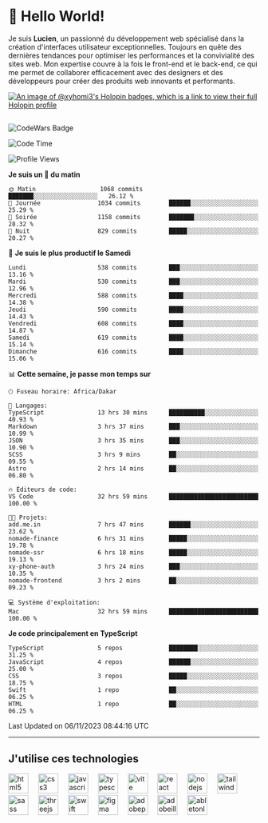 # 👋 Hello World!

Je suis **Lucien**, un passionné du développement web spécialisé dans la création d'interfaces utilisateur exceptionnelles. Toujours en quête des dernières tendances pour optimiser les performances et la convivialité des sites web. Mon expertise couvre à la fois le front-end et le back-end, ce qui me permet de collaborer efficacement avec des designers et des développeurs pour créer des produits web innovants et performants.

[![An image of @xyhomi3's Holopin badges, which is a link to view their full Holopin profile](https://holopin.me/xyhomi3)](https://holopin.io/@xyhomi3)

##

![CodeWars Badge](https://www.codewars.com/users/xyhomi3/badges/small)

<!--START_SECTION:waka-->
![Code Time](http://img.shields.io/badge/Code%20Time-197%20hrs%2025%20mins-blue)

![Profile Views](http://img.shields.io/badge/Vues%20du%20profil-18-blue)

**Je suis un 🐤 du matin** 

```text
🌞 Matin                  1068 commits        ███████░░░░░░░░░░░░░░░░░░   26.12 % 
🌆 Journée                1034 commits        ██████░░░░░░░░░░░░░░░░░░░   25.29 % 
🌃 Soirée                 1158 commits        ███████░░░░░░░░░░░░░░░░░░   28.32 % 
🌙 Nuit                   829 commits         █████░░░░░░░░░░░░░░░░░░░░   20.27 % 
```
📅 **Je suis le plus productif le Samedi** 

```text
Lundi                    538 commits         ███░░░░░░░░░░░░░░░░░░░░░░   13.16 % 
Mardi                    530 commits         ███░░░░░░░░░░░░░░░░░░░░░░   12.96 % 
Mercredi                 588 commits         ████░░░░░░░░░░░░░░░░░░░░░   14.38 % 
Jeudi                    590 commits         ████░░░░░░░░░░░░░░░░░░░░░   14.43 % 
Vendredi                 608 commits         ████░░░░░░░░░░░░░░░░░░░░░   14.87 % 
Samedi                   619 commits         ████░░░░░░░░░░░░░░░░░░░░░   15.14 % 
Dimanche                 616 commits         ████░░░░░░░░░░░░░░░░░░░░░   15.06 % 
```


📊 **Cette semaine, je passe mon temps sur** 

```text
🕑︎ Fuseau horaire: Africa/Dakar

💬 Langages: 
TypeScript               13 hrs 30 mins      ██████████░░░░░░░░░░░░░░░   40.93 % 
Markdown                 3 hrs 37 mins       ███░░░░░░░░░░░░░░░░░░░░░░   10.99 % 
JSON                     3 hrs 35 mins       ███░░░░░░░░░░░░░░░░░░░░░░   10.90 % 
SCSS                     3 hrs 9 mins        ██░░░░░░░░░░░░░░░░░░░░░░░   09.55 % 
Astro                    2 hrs 14 mins       ██░░░░░░░░░░░░░░░░░░░░░░░   06.80 % 

🔥 Éditeurs de code: 
VS Code                  32 hrs 59 mins      █████████████████████████   100.00 % 

🐱‍💻 Projets: 
add.me.in                7 hrs 47 mins       ██████░░░░░░░░░░░░░░░░░░░   23.62 % 
nomade-finance           6 hrs 31 mins       █████░░░░░░░░░░░░░░░░░░░░   19.78 % 
nomade-ssr               6 hrs 18 mins       █████░░░░░░░░░░░░░░░░░░░░   19.13 % 
xy-phone-auth            3 hrs 24 mins       ███░░░░░░░░░░░░░░░░░░░░░░   10.35 % 
nomade-frontend          3 hrs 2 mins        ██░░░░░░░░░░░░░░░░░░░░░░░   09.23 % 

💻 Système d'exploitation: 
Mac                      32 hrs 59 mins      █████████████████████████   100.00 % 
```

**Je code principalement en TypeScript** 

```text
TypeScript               5 repos             ████████░░░░░░░░░░░░░░░░░   31.25 % 
JavaScript               4 repos             ██████░░░░░░░░░░░░░░░░░░░   25.00 % 
CSS                      3 repos             █████░░░░░░░░░░░░░░░░░░░░   18.75 % 
Swift                    1 repo              ██░░░░░░░░░░░░░░░░░░░░░░░   06.25 % 
HTML                     1 repo              ██░░░░░░░░░░░░░░░░░░░░░░░   06.25 % 
```




 Last Updated on 06/11/2023 08:44:16 UTC
<!--END_SECTION:waka-->
---

## J'utilise ces technologies

<div align="left">
  <img src="https://skillicons.dev/icons?i=html" height="40" alt="html5 logo"  />
  <img width="12" />
  <img src="https://skillicons.dev/icons?i=css" height="40" alt="css3 logo"  />
  <img width="12" />
  <img src="https://skillicons.dev/icons?i=js" height="40" alt="javascript logo"  />
  <img width="12" />
  <img src="https://skillicons.dev/icons?i=ts" height="40" alt="typescript logo"  />
  <img width="12" />
  <img src="https://skillicons.dev/icons?i=vite" height="40" alt="vite logo"  />
  <img width="12" />
  <img src="https://skillicons.dev/icons?i=react" height="40" alt="react logo"  />
  <img width="12" />
  <img src="https://cdn.jsdelivr.net/gh/devicons/devicon/icons/nodejs/nodejs-original.svg" height="40" alt="nodejs logo"  />
  <img width="12" />
  <img src="https://skillicons.dev/icons?i=tailwind" height="40" alt="tailwindcss logo"  />
  <img width="12" />
  <img src="https://skillicons.dev/icons?i=sass" height="40" alt="sass logo"  />
  <img width="12" />
  <img src="https://skillicons.dev/icons?i=threejs" height="40" alt="threejs logo"  />
  <img width="12" />
  <img src="https://skillicons.dev/icons?i=swift" height="40" alt="swift logo"  />
  <img width="12" />
  <img src="https://skillicons.dev/icons?i=figma" height="40" alt="figma logo"  />
  <img width="12" />
  <img src="https://skillicons.dev/icons?i=ps" height="40" alt="adobephotoshop logo"  />
  <img width="12" />
  <img src="https://skillicons.dev/icons?i=ai" height="40" alt="adobeillustrator logo"  />
  <img width="12" />
  <img src="https://skillicons.dev/icons?i=ableton" height="40" alt="abletonlive logo"  />
</div>



